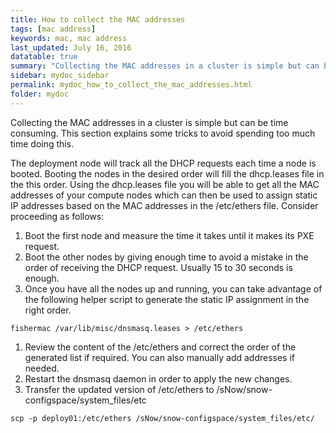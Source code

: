 ```yaml
---
title: How to collect the MAC addresses
tags: [mac address]
keywords: mac, mac address
last_updated: July 16, 2016
datatable: true
summary: "Collecting the MAC addresses in a cluster is simple but can be time consuming. This section explains some tricks to avoid spending too much time doing this."
sidebar: mydoc_sidebar
permalink: mydoc_how_to_collect_the_mac_addresses.html
folder: mydoc
---
```

Collecting the MAC addresses in a cluster is simple but can be time consuming. This section explains some tricks to avoid spending too much time doing this.

The deployment node will track all the DHCP requests each time a node is booted. Booting the nodes in the desired order will fill the dhcp.leases file in the this order. Using the dhcp.leases file you will be able to get all the MAC addresses of your compute nodes which can then be used to assign static IP addresses based on the MAC addresses in the /etc/ethers file. Consider proceeding as follows:
1. Boot the first node and measure the time it takes until it makes its PXE request.
1. Boot the other nodes by giving enough time to avoid a mistake in the order of receiving the DHCP request. Usually 15 to 30 seconds is enough.
1. Once you have all the nodes up and running, you can take advantage of the following helper script to generate the static IP assignment in the right order.
```
fishermac /var/lib/misc/dnsmasq.leases > /etc/ethers
```
1. Review the content of the /etc/ethers and correct the order of the generated list if required. You can also manually add addresses if needed.
1. Restart the dnsmasq daemon in order to apply the new changes.
1. Transfer the updated version of /etc/ethers to /sNow/snow-configspace/system_files/etc
```
scp -p deploy01:/etc/ethers /sNow/snow-configspace/system_files/etc/
```
